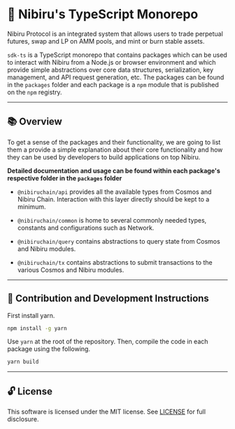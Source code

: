 # 🌟 Nibiru's TypeScript Monorepo

Nibiru Protocol is an integrated system that allows users to trade perpetual futures, swap and LP on AMM pools, and mint or burn stable assets.

`sdk-ts` is a TypeScript monorepo that contains packages which can be used to interact with Nibiru from a Node.js or browser environment and which provide simple abstractions over core data structures, serialization, key management, and API request generation, etc. The packages can be found in the `packages` folder and each package is a `npm` module that is published on the `npm` registry.

---

## 📚 Overview

To get a sense of the packages and their functionality, we are going to list them a provide a simple explanation about their core functionality and how they can be used by developers to build applications on top Nibiru.

**Detailed documentation and usage can be found within each package's respective folder in the `packages` folder**

- `@nibiruchain/api` provides all the available types from Cosmos and Nibiru Chain. Interaction with this layer directly should be kept to a minimum.


- `@nibiruchain/common` is home to several commonly needed types, constants and configurations such as Network.

- `@nibiruchain/query` contains abstractions to query state from Cosmos and Nibiru modules.

- `@nibiruchain/tx` contains abstractions to submit transactions to the various Cosmos and Nibiru modules.

---

## 📜 Contribution and Development Instructions

First install yarn.
```sh
npm install -g yarn
```

Use `yarn` at the root of the repository. Then, compile the code in each package using the following.
```sh
yarn build
```

---

## 🔓 License

This software is licensed under the MIT license. See [LICENSE](./LICENSE) for full disclosure.
